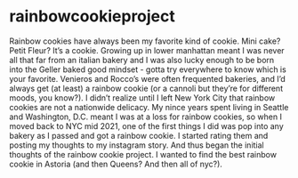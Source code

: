 # rainbowcookieproject

Rainbow cookies have always been my favorite kind of cookie. Mini cake? Petit Fleur? It’s a cookie. Growing up in lower manhattan meant I was never all that far from an italian bakery and I was also lucky enough to be born into the Geller baked good mindset - gotta try everywhere to know which is your favorite. Venieros and Rocco’s were often frequented bakeries, and I’d always get (at least) a rainbow cookie (or a cannoli but they’re for different moods, you know?). I didn’t realize until I left New York City that rainbow cookies are not a nationwide delicacy. My nince years spent living in Seattle and Washington, D.C. meant I was at a loss for rainbow cookies, so when I moved back to NYC mid 2021, one of the first things I did was pop into any bakery as I passed and got a rainbow cookie. I started rating them and posting my thoughts to my instagram story. And thus began the initial thoughts of the rainbow cookie project. I wanted to find the best rainbow cookie in Astoria (and then Queens? And then all of nyc?).
